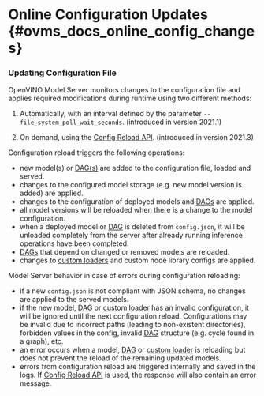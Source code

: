 # Online Configuration Updates {#ovms_docs_online_config_changes}

### Updating Configuration File
OpenVINO Model Server monitors changes to the configuration file and applies required modifications during runtime using two different methods:

1. Automatically, with an interval defined by the parameter `--file_system_poll_wait_seconds`. (introduced in version 2021.1)

2. On demand, using the [Config Reload API](./model_server_rest_api.md). (introduced in version 2021.3)

Configuration reload triggers the following operations:

- new model(s) or [DAG(s)](./dag_scheduler.md) are added to the configuration file, loaded and served.
- changes to the configured model storage (e.g. new model version is added) are applied. 
- changes to the configuration of deployed models and [DAGs](./dag_scheduler.md) are applied. 
- all model versions will be reloaded when there is a change to the model configuration.
- when a deployed model or [DAG](./dag_scheduler.md) is deleted from `config.json`, it will be unloaded completely from the server after already running inference operations have been completed.
- [DAGs](./dag_scheduler.md) that depend on changed or removed models are reloaded.
- changes to [custom loaders](./custom_model_loader.md) and custom node library configs are applied.

Model Server behavior in case of errors during configuration reloading:

- if a new `config.json` is not compliant with JSON schema, no changes are applied to the served models.
- if the new model, [DAG](./dag_scheduler.md) or [custom loader](./custom_model_loader.md) has an invalid configuration, it will be ignored until the next configuration reload. Configurations may be invalid due to incorrect paths (leading to non-existent directories), forbidden values in the config, invalid [DAG](./dag_scheduler.md) structure (e.g. cycle found in a graph), etc.
- an error occurs when a model, [DAG](./dag_scheduler.md) or [custom loader](./custom_model_loader.md) is reloading but does not prevent the reload of the remaining updated models.
- errors from configuration reload are triggered internally and saved in the logs. If [Config Reload API](./model_server_rest_api.md) is used, the response will also contain an error message. 


